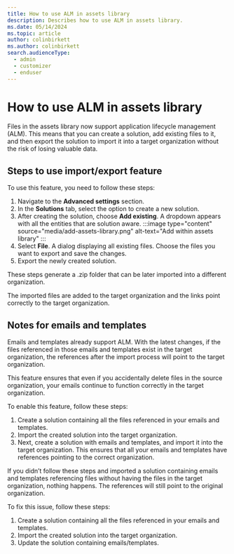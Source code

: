 ```yaml
---
title: How to use ALM in assets library
description: Describes how to use ALM in assets library.
ms.date: 05/14/2024
ms.topic: article
author: colinbirkett
ms.author: colinbirkett
search.audienceType: 
  - admin
  - customizer
  - enduser
---
```


# How to use ALM in assets library

Files in the assets library now support application lifecycle management (ALM). This means that you can create a solution, add existing files to it, and then export the solution to import it into a target organization without the risk of losing valuable data.

## Steps to use import/export feature

To use this feature, you need to follow these steps:

1. Navigate to the **Advanced settings** section.
1. In the **Solutions** tab, select the option to create a new solution.
1. After creating the solution, choose **Add existing**. A dropdown appears with all the entities that are solution aware.
    :::image type="content" source="media/add-assets-library.png" alt-text="Add within assets library" :::
1. Select **File**. A dialog displaying all existing files. Choose the files you want to export and save the changes.
1. Export the newly created solution.

These steps generate a .zip folder that can be later imported into a different organization.

The imported files are added to the target organization and the links point correctly to the target organization.

## Notes for emails and templates

Emails and templates already support ALM. With the latest changes, if the files referenced in those emails and templates exist in the target organization, the references after the import process will point to the target organization.

This feature ensures that even if you accidentally delete files in the source organization, your emails continue to function correctly in the target organization.

To enable this feature, follow these steps:

1. Create a solution containing all the files referenced in your emails and templates.
1. Import the created solution into the target organization.
1. Next, create a solution with emails and templates, and import it into the target organization. This ensures that all your emails and templates have references pointing to the correct organization.

If you didn’t follow these steps and imported a solution containing emails and templates referencing files without having the files in the target organization, nothing happens. The references will still point to the original organization.

To fix this issue, follow these steps:

1. Create a solution containing all the files referenced in your emails and templates.
1. Import the created solution into the target organization.
1. Update the solution containing emails/templates.
